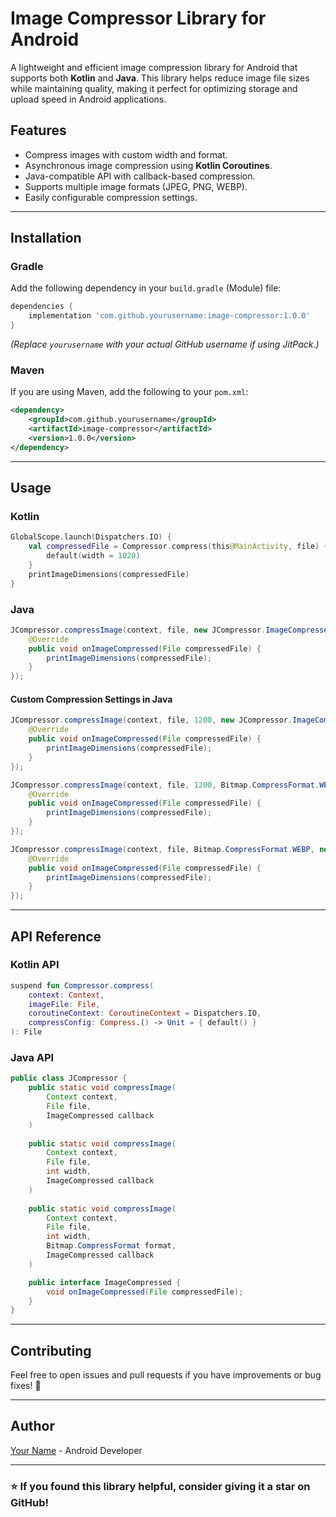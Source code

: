 # Image Compressor Library for Android

A lightweight and efficient image compression library for Android that supports both **Kotlin** and **Java**. This library helps reduce image file sizes while maintaining quality, making it perfect for optimizing storage and upload speed in Android applications.

## Features
- Compress images with custom width and format.
- Asynchronous image compression using **Kotlin Coroutines**.
- Java-compatible API with callback-based compression.
- Supports multiple image formats (JPEG, PNG, WEBP).
- Easily configurable compression settings.

---

## Installation

### Gradle
Add the following dependency in your `build.gradle` (Module) file:

```gradle
dependencies {
    implementation 'com.github.yourusername:image-compressor:1.0.0'
}
```

*(Replace `yourusername` with your actual GitHub username if using JitPack.)*

### Maven
If you are using Maven, add the following to your `pom.xml`:

```xml
<dependency>
    <groupId>com.github.yourusername</groupId>
    <artifactId>image-compressor</artifactId>
    <version>1.0.0</version>
</dependency>
```

---

## Usage

### **Kotlin**
```kotlin
GlobalScope.launch(Dispatchers.IO) {
    val compressedFile = Compressor.compress(this@MainActivity, file) {
        default(width = 1020)
    }
    printImageDimensions(compressedFile)
}
```

### **Java**
```java
JCompressor.compressImage(context, file, new JCompressor.ImageCompressed() {
    @Override
    public void onImageCompressed(File compressedFile) {
        printImageDimensions(compressedFile);
    }
});
```

#### **Custom Compression Settings in Java**
```java
JCompressor.compressImage(context, file, 1200, new JCompressor.ImageCompressed() {
    @Override
    public void onImageCompressed(File compressedFile) {
        printImageDimensions(compressedFile);
    }
});

JCompressor.compressImage(context, file, 1200, Bitmap.CompressFormat.WEBP, new JCompressor.ImageCompressed() {
    @Override
    public void onImageCompressed(File compressedFile) {
        printImageDimensions(compressedFile);
    }
});

JCompressor.compressImage(context, file, Bitmap.CompressFormat.WEBP, new JCompressor.ImageCompressed() {
    @Override
    public void onImageCompressed(File compressedFile) {
        printImageDimensions(compressedFile);
    }
});
```

---

## API Reference

### **Kotlin API**
```kotlin
suspend fun Compressor.compress(
    context: Context,
    imageFile: File,
    coroutineContext: CoroutineContext = Dispatchers.IO,
    compressConfig: Compress.() -> Unit = { default() }
): File
```

### **Java API**
```java
public class JCompressor {
    public static void compressImage(
        Context context,
        File file,
        ImageCompressed callback
    )
    
    public static void compressImage(
        Context context,
        File file,
        int width,
        ImageCompressed callback
    )
    
    public static void compressImage(
        Context context,
        File file,
        int width,
        Bitmap.CompressFormat format,
        ImageCompressed callback
    )

    public interface ImageCompressed {
        void onImageCompressed(File compressedFile);
    }
}
```

---

## Contributing

Feel free to open issues and pull requests if you have improvements or bug fixes! 🙌

---

## Author
[Your Name](https://github.com/yourusername) - Android Developer

---

### ⭐ If you found this library helpful, consider giving it a star on GitHub!

